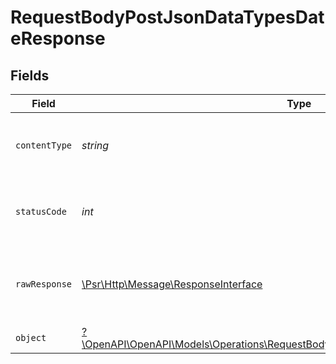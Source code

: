 # RequestBodyPostJsonDataTypesDateResponse


## Fields

| Field                                                                                                                                                       | Type                                                                                                                                                        | Required                                                                                                                                                    | Description                                                                                                                                                 |
| ----------------------------------------------------------------------------------------------------------------------------------------------------------- | ----------------------------------------------------------------------------------------------------------------------------------------------------------- | ----------------------------------------------------------------------------------------------------------------------------------------------------------- | ----------------------------------------------------------------------------------------------------------------------------------------------------------- |
| `contentType`                                                                                                                                               | *string*                                                                                                                                                    | :heavy_check_mark:                                                                                                                                          | HTTP response content type for this operation                                                                                                               |
| `statusCode`                                                                                                                                                | *int*                                                                                                                                                       | :heavy_check_mark:                                                                                                                                          | HTTP response status code for this operation                                                                                                                |
| `rawResponse`                                                                                                                                               | [\Psr\Http\Message\ResponseInterface](https://www.php-fig.org/psr/psr-7/#33-psrhttpmessageresponseinterface)                                                | :heavy_minus_sign:                                                                                                                                          | Raw HTTP response; suitable for custom response parsing                                                                                                     |
| `object`                                                                                                                                                    | [?\OpenAPI\OpenAPI\Models\Operations\RequestBodyPostJsonDataTypesDateResponseBody](../../models/operations/RequestBodyPostJsonDataTypesDateResponseBody.md) | :heavy_minus_sign:                                                                                                                                          | OK                                                                                                                                                          |